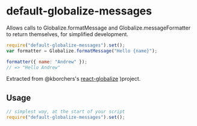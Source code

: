 # default-globalize-messages

Allows calls to Globalize.formatMessage and Globalize.messageFormatter to return
themselves, for simplified development.

```js
require("default-globalize-messages").set();
var formatter = Globalize.formatMessage("Hello {name}");

formatter({ name: "Andrew" });
// => "Hello Andrew"
```

Extracted from @kborchers's [react-globalize][rg] )project.

## Usage

```js
// simplest way, at the start of your script
require("default-globalize-messages").set();
```

[rg]: https://github.com/kborchers/react-globalize
